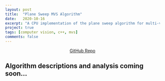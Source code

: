 ```yaml
---
layout: post
title:  "Plane Sweep MVS Algorithm"
date:   2020-10-16
excerpt: "A CPU implementation of the plane sweep algorithm for multi-view stereo."
project: true
tags: [computer vision, c++, mvs]
comments: false
---
```


<center><a href="https://github.com/nburgdorfer/plane_sweep" target="_blank" class="btn">GitHub Repo</a></center>

## Algorithm descriptions and analysis coming soon...
